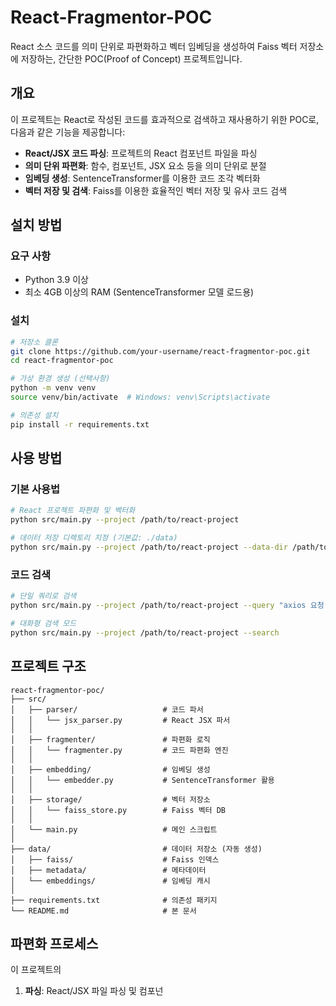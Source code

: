 # React-Fragmentor-POC

React 소스 코드를 의미 단위로 파편화하고 벡터 임베딩을 생성하여 Faiss 벡터 저장소에 저장하는, 간단한 POC(Proof of Concept) 프로젝트입니다.

## 개요

이 프로젝트는 React로 작성된 코드를 효과적으로 검색하고 재사용하기 위한 POC로, 다음과 같은 기능을 제공합니다:

- **React/JSX 코드 파싱**: 프로젝트의 React 컴포넌트 파일을 파싱
- **의미 단위 파편화**: 함수, 컴포넌트, JSX 요소 등을 의미 단위로 분절
- **임베딩 생성**: SentenceTransformer를 이용한 코드 조각 벡터화
- **벡터 저장 및 검색**: Faiss를 이용한 효율적인 벡터 저장 및 유사 코드 검색

## 설치 방법

### 요구 사항

- Python 3.9 이상
- 최소 4GB 이상의 RAM (SentenceTransformer 모델 로드용)

### 설치

```bash
# 저장소 클론
git clone https://github.com/your-username/react-fragmentor-poc.git
cd react-fragmentor-poc

# 가상 환경 생성 (선택사항)
python -m venv venv
source venv/bin/activate  # Windows: venv\Scripts\activate

# 의존성 설치
pip install -r requirements.txt
```

## 사용 방법

### 기본 사용법

```bash
# React 프로젝트 파편화 및 벡터화
python src/main.py --project /path/to/react-project

# 데이터 저장 디렉토리 지정 (기본값: ./data)
python src/main.py --project /path/to/react-project --data-dir /path/to/save/data
```

### 코드 검색

```bash
# 단일 쿼리로 검색
python src/main.py --project /path/to/react-project --query "axios 요청 처리 함수"

# 대화형 검색 모드
python src/main.py --project /path/to/react-project --search
```

## 프로젝트 구조

```
react-fragmentor-poc/
├── src/
│   ├── parser/                   # 코드 파서
│   │   └── jsx_parser.py         # React JSX 파서
│   │
│   ├── fragmenter/               # 파편화 로직  
│   │   └── fragmenter.py         # 코드 파편화 엔진
│   │
│   ├── embedding/                # 임베딩 생성
│   │   └── embedder.py           # SentenceTransformer 활용
│   │
│   ├── storage/                  # 벡터 저장소
│   │   └── faiss_store.py        # Faiss 벡터 DB
│   │
│   └── main.py                   # 메인 스크립트
│
├── data/                         # 데이터 저장소 (자동 생성)
│   ├── faiss/                    # Faiss 인덱스
│   ├── metadata/                 # 메타데이터
│   └── embeddings/               # 임베딩 캐시
│
├── requirements.txt              # 의존성 패키지
└── README.md                     # 본 문서
```

## 파편화 프로세스

이 프로젝트의

1. **파싱**: React/JSX 파일 파싱 및 컴포넌